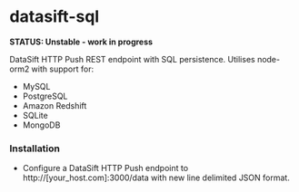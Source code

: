 datasift-sql
==============

**STATUS: Unstable - work in progress**

DataSift HTTP Push REST endpoint with SQL persistence. Utilises node-orm2 with support for:

* MySQL
* PostgreSQL
* Amazon Redshift
* SQLite
* MongoDB

### Installation
* Configure a DataSift HTTP Push endpoint to http://[your_host.com]:3000/data with new line delimited JSON format.
